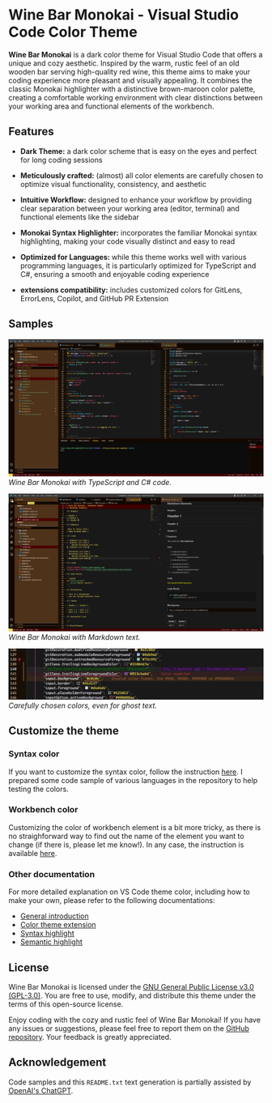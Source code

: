 # Wine Bar Monokai - Visual Studio Code Color Theme

**Wine Bar Monokai** is a dark color theme for Visual Studio Code that offers a unique and cozy aesthetic. Inspired by the warm, rustic feel of an old wooden bar serving high-quality red wine, this theme aims to make your coding experience more pleasant and visually appealing. It combines the classic Monokai highlighter with a distinctive brown-maroon color palette, creating a comfortable working environment with clear distinctions between your working area and functional elements of the workbench.

## Features

- **Dark Theme:** a dark color scheme that is easy on the eyes and perfect for long coding sessions

- **Meticulously crafted:** (almost) all color elements are carefully chosen to optimize visual functionality, consistency, and aesthetic

- **Intuitive Workflow:** designed to enhance your workflow by providing clear separation between your working area (editor, terminal) and functional elements like the sidebar

- **Monokai Syntax Highlighter:** incorporates the familiar Monokai syntax highlighting, making your code visually distinct and easy to read

- **Optimized for Languages:** while this theme works well with various programming languages, it is particularly optimized for TypeScript and C#, ensuring a smooth and enjoyable coding experience

- **extensions compatibility:** includes customized colors for GitLens, ErrorLens, Copilot, and GitHub PR Extension


## Samples


   ![TypeScript and C# Sample](images/sample_ts_cs.png)
   *Wine Bar Monokai with TypeScript and C# code.*


   ![Markdown Sample](images/sample_md.png)
   *Wine Bar Monokai with Markdown text.*

   ![Ghost text sample](images/ghost_text.png)
   *Carefully chosen colors, even for ghost text.*



## Customize the theme
### Syntax color
If you want to customize the syntax color, follow the instruction [here](https://code.visualstudio.com/api/extension-guides/color-theme). I prepared some code sample of various languages in the repository to help testing the colors.

### Workbench color
Customizing the color of workbench element is a bit more tricky, as there is no straighforward way to find out the name of the element you want to change (if there is, please let me know!). In any case, the instruction is available [here](https://code.visualstudio.com/api/extension-guides/color-theme#workbench-colors).

### Other documentation
For more detailed explanation on VS Code theme color, including how to make your own, please refer to the following documentations:
- [General introduction](https://code.visualstudio.com/api/references/theme-color)
- [Color theme extension](https://code.visualstudio.com/api/extension-guides/color-theme)
- [Syntax highlight](https://code.visualstudio.com/api/language-extensions/syntax-highlight-guide)
- [Semantic highlight](https://code.visualstudio.com/api/language-extensions/semantic-highlight-guide)

## License

Wine Bar Monokai is licensed under the [GNU General Public License v3.0 (GPL-3.0)](LICENSE.txt). You are free to use, modify, and distribute this theme under the terms of this open-source license.

Enjoy coding with the cozy and rustic feel of Wine Bar Monokai! If you have any issues or suggestions, please feel free to report them on the [GitHub repository](https://github.com/d-mahard/wine-bar-monokai). Your feedback is greatly appreciated.

## Acknowledgement

Code samples and this `README.txt` text generation is partially assisted by  [OpenAI's ChatGPT](https://chat.openai.com/).